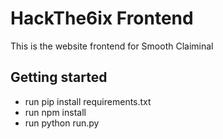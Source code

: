 # HackThe6ix Frontend
This is the website frontend for Smooth Claiminal

## Getting started
- run pip install requirements.txt
- run npm install
- run python run.py
